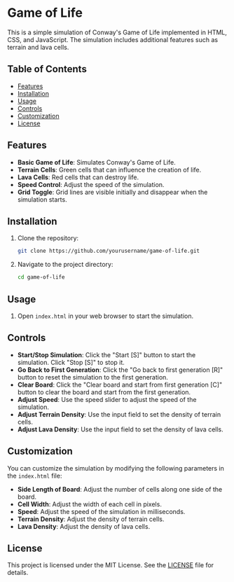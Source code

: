 # Game of Life

This is a simple simulation of Conway's Game of Life implemented in HTML, CSS, and JavaScript. The simulation includes additional features such as terrain and lava cells.

## Table of Contents

- [Features](#features)
- [Installation](#installation)
- [Usage](#usage)
- [Controls](#controls)
- [Customization](#customization)
- [License](#license)

## Features

- **Basic Game of Life**: Simulates Conway's Game of Life.
- **Terrain Cells**: Green cells that can influence the creation of life.
- **Lava Cells**: Red cells that can destroy life.
- **Speed Control**: Adjust the speed of the simulation.
- **Grid Toggle**: Grid lines are visible initially and disappear when the simulation starts.

## Installation

1. Clone the repository:
    ```sh
    git clone https://github.com/yourusername/game-of-life.git
    ```
2. Navigate to the project directory:
    ```sh
    cd game-of-life
    ```

## Usage

1. Open `index.html` in your web browser to start the simulation.

## Controls

- **Start/Stop Simulation**: Click the "Start [S]" button to start the simulation. Click "Stop [S]" to stop it.
- **Go Back to First Generation**: Click the "Go back to first generation [R]" button to reset the simulation to the first generation.
- **Clear Board**: Click the "Clear board and start from first generation [C]" button to clear the board and start from the first generation.
- **Adjust Speed**: Use the speed slider to adjust the speed of the simulation.
- **Adjust Terrain Density**: Use the input field to set the density of terrain cells.
- **Adjust Lava Density**: Use the input field to set the density of lava cells.

## Customization

You can customize the simulation by modifying the following parameters in the `index.html` file:

- **Side Length of Board**: Adjust the number of cells along one side of the board.
- **Cell Width**: Adjust the width of each cell in pixels.
- **Speed**: Adjust the speed of the simulation in milliseconds.
- **Terrain Density**: Adjust the density of terrain cells.
- **Lava Density**: Adjust the density of lava cells.

## License

This project is licensed under the MIT License. See the [LICENSE](LICENSE) file for details.
